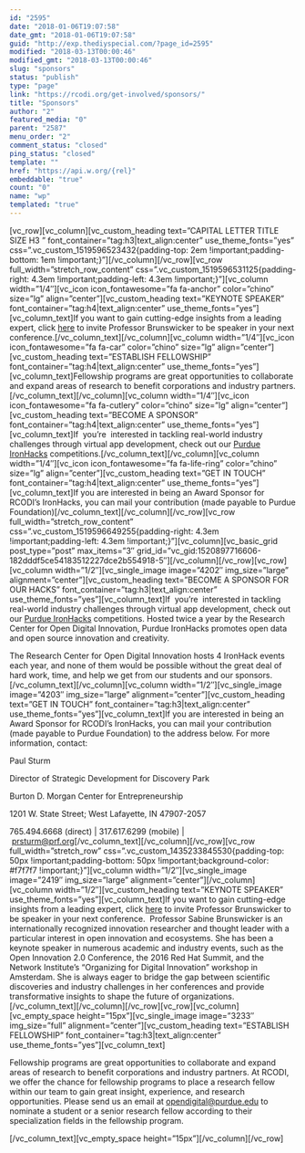 ```yaml
---
id: "2595"
date: "2018-01-06T19:07:58"
date_gmt: "2018-01-06T19:07:58"
guid: "http://exp.thediyspecial.com/?page_id=2595"
modified: "2018-03-13T00:00:46"
modified_gmt: "2018-03-13T00:00:46"
slug: "sponsors"
status: "publish"
type: "page"
link: "https://rcodi.org/get-involved/sponsors/"
title: "Sponsors"
author: "2"
featured_media: "0"
parent: "2587"
menu_order: "2"
comment_status: "closed"
ping_status: "closed"
template: ""
href: "https://api.w.org/{rel}"
embeddable: "true"
count: "0"
name: "wp"
templated: "true"
---
```

[vc_row][vc_column][vc_custom_heading text=&#x201D;CAPITAL LETTER TITLE SIZE H3 &#x201D; font_container=&#x201D;tag:h3|text_align:center&#x201D; use_theme_fonts=&#x201D;yes&#x201D; css=&#x201D;.vc_custom_1519596523432{padding-top: 2em !important;padding-bottom: 1em !important;}&#x201D;][/vc_column][/vc_row][vc_row full_width=&#x201D;stretch_row_content&#x201D; css=&#x201D;.vc_custom_1519596531125{padding-right: 4.3em !important;padding-left: 4.3em !important;}&#x201D;][vc_column width=&#x201D;1/4&#x2033;][vc_icon icon_fontawesome=&#x201D;fa fa-anchor&#x201D; color=&#x201D;chino&#x201D; size=&#x201D;lg&#x201D; align=&#x201D;center&#x201D;][vc_custom_heading text=&#x201D;KEYNOTE SPEAKER&#x201D; font_container=&#x201D;tag:h4|text_align:center&#x201D; use_theme_fonts=&#x201D;yes&#x201D;][vc_column_text]If you want to gain cutting-edge insights from a leading expert, click&#xA0;[here](mailto:sbrunswi@purdue.edu)&#xA0;to invite Professor Brunswicker to be speaker in your next conference.[/vc_column_text][/vc_column][vc_column width=&#x201D;1/4&#x2033;][vc_icon icon_fontawesome=&#x201D;fa fa-car&#x201D; color=&#x201D;chino&#x201D; size=&#x201D;lg&#x201D; align=&#x201D;center&#x201D;][vc_custom_heading text=&#x201D;ESTABLISH FELLOWSHIP&#x201D; font_container=&#x201D;tag:h4|text_align:center&#x201D; use_theme_fonts=&#x201D;yes&#x201D;][vc_column_text]Fellowship programs are great opportunities to collaborate and expand areas of research to benefit corporations and industry partners.[/vc_column_text][/vc_column][vc_column width=&#x201D;1/4&#x2033;][vc_icon icon_fontawesome=&#x201D;fa fa-cutlery&#x201D; color=&#x201D;chino&#x201D; size=&#x201D;lg&#x201D; align=&#x201D;center&#x201D;][vc_custom_heading text=&#x201D;BECOME A SPONSOR&#x201D; font_container=&#x201D;tag:h4|text_align:center&#x201D; use_theme_fonts=&#x201D;yes&#x201D;][vc_column_text]If &#xA0;you&#x2019;re &#xA0;interested in tackling real-world industry challenges through virtual app development, check out our&#xA0;[Purdue IronHacks](https://www.purdue.edu/opendigital/purdue-ironhacks-2/)&#xA0;competitions.[/vc_column_text][/vc_column][vc_column width=&#x201D;1/4&#x2033;][vc_icon icon_fontawesome=&#x201D;fa fa-life-ring&#x201D; color=&#x201D;chino&#x201D; size=&#x201D;lg&#x201D; align=&#x201D;center&#x201D;][vc_custom_heading text=&#x201D;GET IN TOUCH&#x201D; font_container=&#x201D;tag:h4|text_align:center&#x201D; use_theme_fonts=&#x201D;yes&#x201D;][vc_column_text]If you are interested in being an Award Sponsor for RCODI&#x2019;s IronHacks, you can mail your contribution (made payable to Purdue Foundation)[/vc_column_text][/vc_column][/vc_row][vc_row full_width=&#x201D;stretch_row_content&#x201D; css=&#x201D;.vc_custom_1519596649255{padding-right: 4.3em !important;padding-left: 4.3em !important;}&#x201D;][vc_column][vc_basic_grid post_type=&#x201D;post&#x201D; max_items=&#x201D;3&#x2033; grid_id=&#x201D;vc_gid:1520897716606-182dddf5ce54183512227dce2b554918-5&#x2033;][/vc_column][/vc_row][vc_row][vc_column width=&#x201D;1/2&#x2033;][vc_single_image image=&#x201D;4202&#x2033; img_size=&#x201D;large&#x201D; alignment=&#x201D;center&#x201D;][vc_custom_heading text=&#x201D;BECOME A SPONSOR FOR OUR HACKS&#x201D; font_container=&#x201D;tag:h3|text_align:center&#x201D; use_theme_fonts=&#x201D;yes&#x201D;][vc_column_text]If &#xA0;you&#x2019;re &#xA0;interested in tackling real-world industry challenges through virtual app development, check out our&#xA0;[Purdue IronHacks](https://www.purdue.edu/opendigital/purdue-ironhacks-2/)&#xA0;competitions. Hosted twice a year by the Research Center for Open Digital Innovation, Purdue IronHacks promotes open data and open source innovation and creativity.

The Research Center for Open Digital Innovation hosts 4 IronHack events each year, and none of them would be possible without the great deal of hard work, time, and help we get from our students and our sponsors.[/vc_column_text][/vc_column][vc_column width=&#x201D;1/2&#x2033;][vc_single_image image=&#x201D;4203&#x2033; img_size=&#x201D;large&#x201D; alignment=&#x201D;center&#x201D;][vc_custom_heading text=&#x201D;GET IN TOUCH&#x201D; font_container=&#x201D;tag:h3|text_align:center&#x201D; use_theme_fonts=&#x201D;yes&#x201D;][vc_column_text]If you are interested in being an Award Sponsor for RCODI&#x2019;s IronHacks, you can mail your contribution (made payable to Purdue Foundation) to the address below. For more information, contact:

Paul Sturm

Director of Strategic Development for Discovery Park

Burton D. Morgan Center for Entrepreneurship

1201 W. State Street; West Lafayette, IN 47907-2057

765.494.6668 (direct) | 317.617.6299 (mobile) |&#xA0;[prsturm@prf.org](mailto:prsturm@prf.org)[/vc_column_text][/vc_column][/vc_row][vc_row full_width=&#x201D;stretch_row&#x201D; css=&#x201D;.vc_custom_1435233845530{padding-top: 50px !important;padding-bottom: 50px !important;background-color: #f7f7f7 !important;}&#x201D;][vc_column width=&#x201D;1/2&#x2033;][vc_single_image image=&#x201D;2419&#x2033; img_size=&#x201D;large&#x201D; alignment=&#x201D;center&#x201D;][/vc_column][vc_column width=&#x201D;1/2&#x2033;][vc_custom_heading text=&#x201D;KEYNOTE SPEAKER&#x201D; use_theme_fonts=&#x201D;yes&#x201D;][vc_column_text]If you want to gain cutting-edge insights from a leading expert, click&#xA0;[here](mailto:sbrunswi@purdue.edu)&#xA0;to invite Professor Brunswicker to be speaker in your next conference.&#xA0;&#xA0;Professor Sabine Brunswicker is an internationally recognized innovation researcher and thought leader with a particular interest in open innovation and ecosystems. She has been a keynote speaker in numerous academic and industry events, such as the Open Innovation 2.0 Conference, the 2016 Red Hat Summit, and the Network Institute&#x2019;s &#x201C;Organizing for Digital Innovation&#x201D; workshop in Amsterdam. She is always eager to bridge the gap between scientific discoveries and industry challenges in her conferences and provide transformative insights to shape the future of organizations.[/vc_column_text][/vc_column][/vc_row][vc_row][vc_column][vc_empty_space height=&#x201D;15px&#x201D;][vc_single_image image=&#x201D;3233&#x2033; img_size=&#x201D;full&#x201D; alignment=&#x201D;center&#x201D;][vc_custom_heading text=&#x201D;ESTABLISH FELLOWSHIP&#x201D; font_container=&#x201D;tag:h3|text_align:center&#x201D; use_theme_fonts=&#x201D;yes&#x201D;][vc_column_text]

Fellowship programs are great opportunities to collaborate and expand areas of research to benefit corporations and industry partners. At RCODI, we offer the chance for fellowship programs to place a research fellow within our team to gain great insight, experience, and research opportunities. Please send us an email at&#xA0;[opendigital@purdue.edu](mailto:opendigital@purdue.edu)&#xA0;to nominate a student or a senior research fellow according to their specialization fields in the fellowship program.

[/vc_column_text][vc_empty_space height=&#x201D;15px&#x201D;][/vc_column][/vc_row]